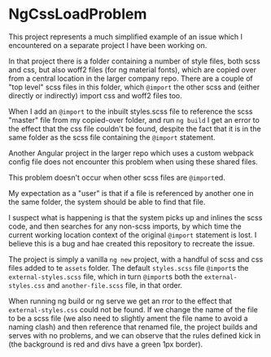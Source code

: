 # NgCssLoadProblem

This project represents a much simplified example of an issue which I encountered on a separate project I have been working on.

In that project there is a folder containing a number of style files, both scss and css, but also woff2 files (for ng material fonts), which are copied over from a central location in the larger company repo. There are a couple of "top level" scss files in this folder, which `@import` the other scss and (either directly or indirectly) import css and woff2 files too.

When I add an `@import` to the inbuilt styles.scss file to reference the scss "master" file from my copied-over folder, and run `ng build` I get an error to the effect that the css file couldn't be found, despite the fact that it is in the same folder as the scss file containing the `@import` statement.

Another Angular project in the larger repo which uses a custom webpack config file does not encounter this problem when using these shared files.

This problem doesn't occur when other scss files are `@import`ed. 

My expectation as a "user" is that if a file is referenced by another one in the same folder, the system should be able to find that file.

I suspect what is happening is that the system picks up and inlines the scss code, and then searches for any non-scss imports, by which time the current working location context of the original `@import` statement is lost. I believe this is a bug and hae created this repository to recreate the issue.

The project is simply a vanilla `ng new` project, with a handful of scss and css files added to te `assets` folder. The default `styles.scss` file `@import`s the `external-styles.scss` file, which in turn `@import`s both the `external-styles.css` and `another-file.scss` file, in that order.

When running ng build or ng serve we get an rror to the effect that `external-styles.css` could not be found. If we change the name of the file to be a scss file (we also need to slightly ament the file name to avoid a naming clash) and then reference that renamed file, the project builds and serves with no problems, and we can observe that the rules defined kick in (the background is red and divs have a green 1px border).